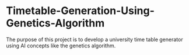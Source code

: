 # Timetable-Generation-Using-Genetics-Algorithm
The purpose of this project is to develop a university time table generator using AI concepts like the genetics algorithm.
